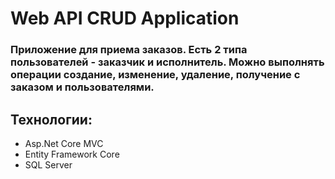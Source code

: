 <h1>Web API CRUD Application</h1>

<h3>Приложение для приема заказов. Есть 2 типа пользователей - заказчик и исполнитель. Можно выполнять операции создание, изменение, удаление, получение с заказом и пользователями.</h3>

<h2>Технологии:</h2>
<ul>
  <li>Asp.Net Core MVC</li>
  <li>Entity Framework Core</li>
  <li>SQL Server</li>
</ul>
